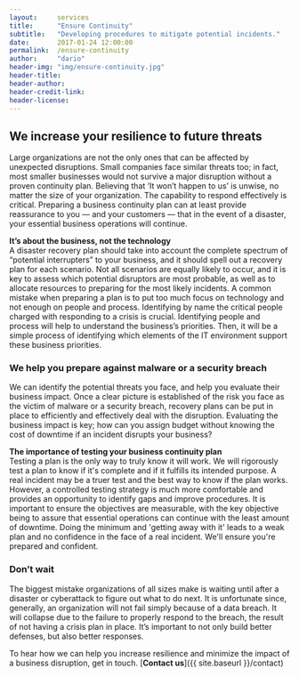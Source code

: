 ```yaml
---
layout:     services
title:      "Ensure Continuity"
subtitle:   "Developing procedures to mitigate potential incidents."
date:       2017-01-24 12:00:00
permalink:  /ensure-continuity
author:     "dario"
header-img: "img/ensure-continuity.jpg"
header-title:
header-author:
header-credit-link:
header-license:
---
```


## We increase your resilience to future threats
Large organizations are not the only ones that can be affected by unexpected disruptions. Small companies face similar threats too; in fact, most smaller businesses would not survive a major disruption without a proven continuity plan. Believing that ‘It won’t happen to us’ is unwise, no matter the size of your organization. The capability to respond effectively is critical. Preparing a business continuity plan can at least provide reassurance to you — and your customers — that in the event of a disaster, your essential business operations will continue.

**It’s about the business, not the technology**  
A disaster recovery plan should take into account the complete spectrum of “potential interrupters” to your business, and it should spell out a recovery plan for each scenario. Not all scenarios are equally likely to occur, and it is key to assess which potential disruptors are most probable, as well as to allocate resources to preparing for the most likely incidents. A common mistake when preparing a plan is to put too much focus on technology and not enough on people and process. Identifying by name the critical people charged with responding to a crisis is crucial. Identifying people and process will help to understand the business’s priorities. Then, it will be a simple process of identifying which elements of the IT environment support these business priorities.

### We help you prepare against malware or a security breach
We can identify the potential threats you face, and help you evaluate their business impact. Once a clear picture is established of the risk you face as the victim of malware or a security breach, recovery plans can be put in place to efficiently and effectively deal with the disruption. Evaluating the business impact is key; how can you assign budget without knowing the cost of downtime if an incident disrupts your business?

**The importance of testing your business continuity plan**  
Testing a plan is the only way to truly know it will work. We will rigorously test a plan to know if it's complete and if it fulfills its intended purpose. A real incident may be a truer test and the best way to know if the plan works. However, a controlled testing strategy is much more comfortable and provides an opportunity to identify gaps and improve procedures. It is important to ensure the objectives are measurable, with the key objective being to assure that essential operations can continue with the least amount of downtime. Doing the minimum and 'getting away with it' leads to a weak plan and no confidence in the face of a real incident. We'll ensure you're prepared and confident.

### Don’t wait
The biggest mistake organizations of all sizes make is waiting until after a disaster or cyberattack to figure out what to do next. It is unfortunate since, generally, an organization will not fail simply because of a data breach. It will collapse due to the failure to properly respond to the breach, the result of not having a crisis plan in place. It’s important to not only build better defenses, but also better responses.

To hear how we can help you increase resilience and minimize the impact of a business disruption, get in touch. [**Contact us**]({{ site.baseurl }}/contact)
